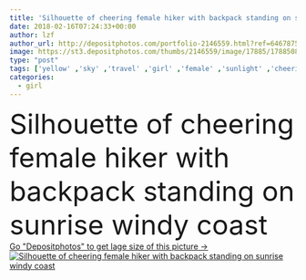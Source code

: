 ```yaml
---
title: 'Silhouette of cheering female hiker with backpack standing on sunrise windy coast'
date: 2018-02-16T07:24:33+00:00
author: lzf
author_url: http://depositphotos.com/portfolio-2146559.html?ref=64678756
image: https://st3.depositphotos.com/thumbs/2146559/image/17885/178850892/api_thumb_450.jpg?forcejpeg=true
type: "post"
tags: ['yellow' ,'sky' ,'travel' ,'girl' ,'female' ,'sunlight' ,'cheering' ,'freedom' ,'outdoors' ,'nature' ,'morning' ,'sunshine' ,'Enjoyment' ,'mountain' ,'sea' ,'silhouette' ,'retro' ,'vintage' ,'sunrise' ,'looking' ,'coast' ,'shore' ,'peak' ,'Rear' ,'hiking' ,'adventure' ,'backpack' ,'hike' ,'standing' ,'blow' ,'windy' ,'determination' ,'successful' ,'seaside' ,'traveler' ,'survival' ,'outstretched' ,'hiker' ,'backpacker' ,'thankful' ,'hoodie' ,'raised arms' ,'one young woman' ,'Raised Hands' ,'twilight sky' ,'Open Arms' ]
categories: 
  - girl
---
```

<div aling="center">
            <font size="60"> Silhouette of cheering female hiker with backpack standing on sunrise windy coast</font>   
</div>
<div>
    <a href='https://depositphotos.com/178850892/stock-photo-silhouette-cheering-female-hiker-backpack.html?ref=64678756' target=_blank > Go "Depositphotos" to get lage size of this picture ->
        <img href='https://depositphotos.com/178850892/stock-photo-silhouette-cheering-female-hiker-backpack.html?ref=64678756' src='https://st3.depositphotos.com/2146559/17885/i/950/depositphotos_178850892-stock-photo-silhouette-cheering-female-hiker-backpack.jpg?forcejpeg=true' alt='Silhouette of cheering female hiker with backpack standing on sunrise windy coast' >
    </a>
</div>
